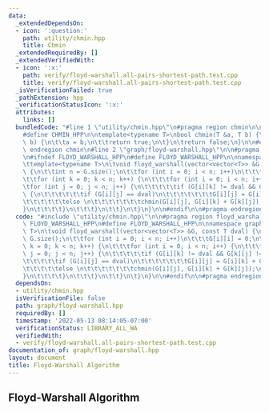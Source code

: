 ```yaml
---
data:
  _extendedDependsOn:
  - icon: ':question:'
    path: utility/chmin.hpp
    title: Chmin
  _extendedRequiredBy: []
  _extendedVerifiedWith:
  - icon: ':x:'
    path: verify/floyd-warshall.all-pairs-shortest-path.test.cpp
    title: verify/floyd-warshall.all-pairs-shortest-path.test.cpp
  _isVerificationFailed: true
  _pathExtension: hpp
  _verificationStatusIcon: ':x:'
  attributes:
    links: []
  bundledCode: "#line 1 \"utility/chmin.hpp\"\n#pragma region chmin\n\n#ifndef CHMIN_HPP\n\
    #define CHMIN_HPP\n\ntemplate<typename T>\nbool chmin(T &a, T b) {\n\tif (a >\
    \ b) {\n\t\ta = b;\n\t\treturn true;\n\t}\n\treturn false;\n}\n\n#endif\n\n#pragma\
    \ endregion chmin\n#line 2 \"graph/floyd-warshall.hpp\"\n\n#pragma region floyd_warshall\n\
    \n#ifndef FLOYD_WARSHALL_HPP\n#define FLOYD_WARSHALL_HPP\n\nnamespace graph {\n\
    \ttemplate<typename T>\n\tvoid floyd_warshall(vector<vector<T>> &G, const T dval)\
    \ {\n\t\tint n = G.size();\n\t\tfor (int i = 0; i < n; i++)\n\t\t\tG[i][i] = 0;\n\
    \t\tfor (int k = 0; k < n; k++) {\n\t\t\tfor (int i = 0; i < n; i++) {\n\t\t\t\
    \tfor (int j = 0; j < n; j++) {\n\t\t\t\t\tif (G[i][k] != dval && G[k][j] != dval)\
    \ {\n\t\t\t\t\t\tif (G[i][j] == dval)\n\t\t\t\t\t\t\tG[i][j] = G[i][k] + G[k][j];\n\
    \t\t\t\t\t\telse \n\t\t\t\t\t\t\tchmin(G[i][j], G[i][k] + G[k][j]);\n\t\t\t\t\t\
    }\n\t\t\t\t}\n\t\t\t}\n\t\t}\n\t}\n}\n\n#endif\n\n#pragma endregion floyd_warshall\n"
  code: "#include \"utility/chmin.hpp\"\n\n#pragma region floyd_warshall\n\n#ifndef\
    \ FLOYD_WARSHALL_HPP\n#define FLOYD_WARSHALL_HPP\n\nnamespace graph {\n\ttemplate<typename\
    \ T>\n\tvoid floyd_warshall(vector<vector<T>> &G, const T dval) {\n\t\tint n =\
    \ G.size();\n\t\tfor (int i = 0; i < n; i++)\n\t\t\tG[i][i] = 0;\n\t\tfor (int\
    \ k = 0; k < n; k++) {\n\t\t\tfor (int i = 0; i < n; i++) {\n\t\t\t\tfor (int\
    \ j = 0; j < n; j++) {\n\t\t\t\t\tif (G[i][k] != dval && G[k][j] != dval) {\n\t\
    \t\t\t\t\tif (G[i][j] == dval)\n\t\t\t\t\t\t\tG[i][j] = G[i][k] + G[k][j];\n\t\
    \t\t\t\t\telse \n\t\t\t\t\t\t\tchmin(G[i][j], G[i][k] + G[k][j]);\n\t\t\t\t\t\
    }\n\t\t\t\t}\n\t\t\t}\n\t\t}\n\t}\n}\n\n#endif\n\n#pragma endregion floyd_warshall"
  dependsOn:
  - utility/chmin.hpp
  isVerificationFile: false
  path: graph/floyd-warshall.hpp
  requiredBy: []
  timestamp: '2022-05-13 08:14:05-07:00'
  verificationStatus: LIBRARY_ALL_WA
  verifiedWith:
  - verify/floyd-warshall.all-pairs-shortest-path.test.cpp
documentation_of: graph/floyd-warshall.hpp
layout: document
title: Floyd-Warshall Algorithm
---
```


## Floyd-Warshall Algorithm